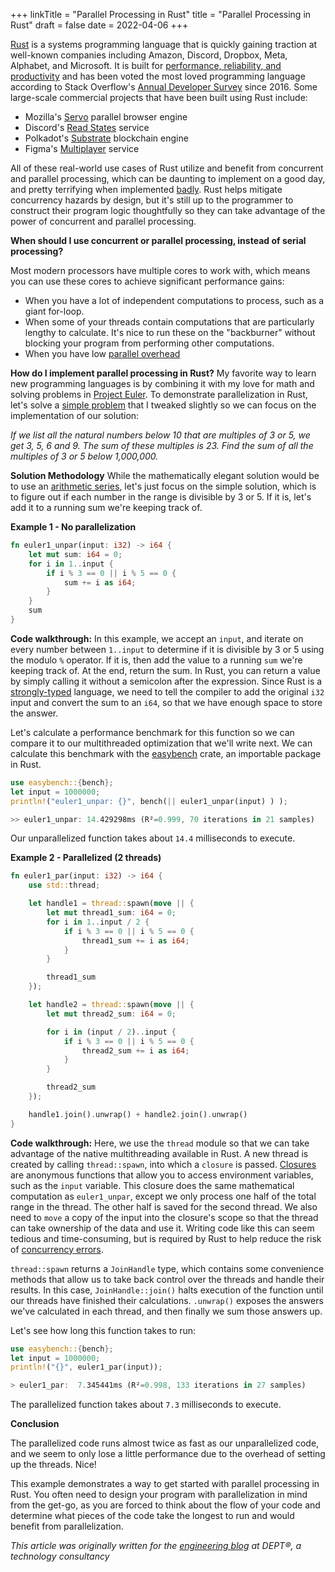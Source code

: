 +++
linkTitle = "Parallel Processing in Rust"
title = "Parallel Processing in Rust"
draft = false
date = 2022-04-06
+++

[Rust](https://www.rust-lang.org/) is a systems programming language that is quickly gaining traction at well-known companies including Amazon, Discord, Dropbox, Meta, Alphabet, and Microsoft. It is built for [performance, reliability, and productivity](https://www.rust-lang.org/) and has been voted the most loved programming language according to Stack Overflow's [Annual Developer Survey](https://insights.stackoverflow.com/survey) since 2016. Some large-scale commercial projects that have been built using Rust include:

- Mozilla's [Servo](https://servo.org/) parallel browser engine
- Discord's [Read States](https://blog.discord.com/why-discord-is-switching-from-go-to-rust-a190bbca2b1f) service
- Polkadot's [Substrate](https://github.com/paritytech/polkadot) blockchain engine
- Figma's [Multiplayer](https://www.figma.com/blog/rust-in-production-at-figma/) service

All of these real-world use cases of Rust utilize and benefit from concurrent and parallel processing, which can be daunting to implement on a good day, and pretty terrifying when implemented [badly](https://en.wikipedia.org/wiki/Therac-25). Rust helps mitigate concurrency hazards by design, but it's still up to the programmer to construct their program logic thoughtfully so they can take advantage of the power of concurrent and parallel processing.

**When should I use concurrent or parallel processing, instead of serial processing?**

Most modern processors have multiple cores to work with, which means you can use these cores to achieve significant performance gains:

- When you have a lot of independent computations to process, such as a giant for-loop.
- When some of your threads contain computations that are particularly lengthy to calculate. It's nice to run these on the "backburner" without blocking your program from performing other computations.
- When you have low [parallel overhead](https://www.mathworks.com/help/parallel-computing/decide-when-to-use-parfor.html)

**How do I implement parallel processing in Rust?**
My favorite way to learn new programming languages is by combining it with my love for math and solving problems in [Project Euler](https://projecteuler.net/). To demonstrate parallelization in Rust, let's solve a [simple problem](https://projecteuler.net/problem=1) that I tweaked slightly so we can focus on the implementation of our solution:

_If we list all the natural numbers below 10 that are multiples of 3 or 5, we get 3, 5, 6 and 9. The sum of these multiples is 23. Find the sum of all the multiples of 3 or 5 below 1,000,000._

**Solution Methodology**
While the mathematically elegant solution would be to use an [arithmetic series](https://en.wikipedia.org/wiki/Arithmetic_progression), let's just focus on the simple solution, which is to figure out if each number in the range is divisible by 3 or 5. If it is, let's add it to a running sum we're keeping track of.

**Example 1 - No parallelization**

```rust
fn euler1_unpar(input: i32) -> i64 {
    let mut sum: i64 = 0;
    for i in 1..input {
        if i % 3 == 0 || i % 5 == 0 {
            sum += i as i64;
        }
    }
    sum
}
```

**Code walkthrough:** In this example, we accept an `input`, and iterate on every number between `1..input` to determine if it is divisible by 3 or 5 using the modulo `%` operator. If it is, then add the value to a running `sum` we're keeping track of. At the end, return the sum. In Rust, you can return a value by simply calling it without a semicolon after the expression. Since Rust is a [strongly-typed](https://en.wikipedia.org/wiki/Strong_and_weak_typing) language, we need to tell the compiler to add the original `i32` input and convert the sum to an `i64`, so that we have enough space to store the answer.

Let's calculate a performance benchmark for this function so we can compare it to our multithreaded optimization that we'll write next. We can calculate this benchmark with the [easybench](https://docs.rs/easybench/latest/easybench/) crate, an importable package in Rust.

```rust
use easybench::{bench};
let input = 1000000;
println!("euler1_unpar: {}", bench(|| euler1_unpar(input) ) );

>> euler1_unpar: 14.429298ms (R²=0.999, 70 iterations in 21 samples)
```

Our unparallelized function takes about `14.4` milliseconds to execute.

**Example 2 - Parallelized (2 threads)**

```rust
fn euler1_par(input: i32) -> i64 {
    use std::thread;

    let handle1 = thread::spawn(move || {
        let mut thread1_sum: i64 = 0;
        for i in 1..input / 2 {
            if i % 3 == 0 || i % 5 == 0 {
                thread1_sum += i as i64;
            }
        }

        thread1_sum
    });

    let handle2 = thread::spawn(move || {
        let mut thread2_sum: i64 = 0;

        for i in (input / 2)..input {
            if i % 3 == 0 || i % 5 == 0 {
                thread2_sum += i as i64;
            }
        }

        thread2_sum
    });

    handle1.join().unwrap() + handle2.join().unwrap()
}
```

**Code walkthrough:** Here, we use the `thread` module so that we can take advantage of the native multithreading available in Rust. A new thread is created by calling `thread::spawn`, into which a `closure` is passed. [Closures](https://doc.rust-lang.org/book/ch13-01-closures.html) are anonymous functions that allow you to access environment variables, such as the `input` variable. This closure does the same mathematical computation as `euler1_unpar`, except we only process one half of the total range in the thread. The other half is saved for the second thread. We also need to `move` a copy of the input into the closure's scope so that the thread can take ownership of the data and use it. Writing code like this can seem tedious and time-consuming, but is required by Rust to help reduce the risk of [concurrency errors](https://doc.rust-lang.org/book/ch16-00-concurrency.html).

`thread::spawn` returns a `JoinHandle` type, which contains some convenience methods that allow us to take back control over the threads and handle their results. In this case, `JoinHandle::join()` halts execution of the function until our threads have finished their calculations. `.unwrap()` exposes the answers we've calculated in each thread, and then finally we sum those answers up.

Let's see how long this function takes to run:

```rust
use easybench::{bench};
let input = 1000000;
println!("{}", euler1_par(input));

> euler1_par:  7.345441ms (R²=0.998, 133 iterations in 27 samples)
```

The parallelized function takes about `7.3` milliseconds to execute.

**Conclusion**

The parallelized code runs almost twice as fast as our unparallelized code, and we seem to only lose a little performance due to the overhead of setting up the threads. Nice!

This example demonstrates a way to get started with parallel processing in Rust. You often need to design your program with parallelization in mind from the get-go, as you are forced to think about the flow of your code and determine what pieces of the code take the longest to run and would benefit from parallelization.

_This article was originally written for the [engineering blog](https://engineering.deptagency.com/parallel-processing-in-rust) at DEPT®, a technology consultancy_
